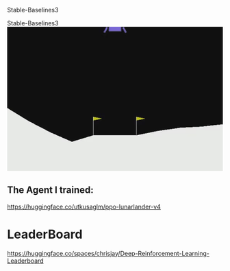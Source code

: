 Stable-Baselines3

Stable-Baselines3
<img src="assets/img/LunarLander.gif" alt="LunarLander"/>

## The Agent I trained:
https://huggingface.co/utkusaglm/ppo-lunarlander-v4
# LeaderBoard
https://huggingface.co/spaces/chrisjay/Deep-Reinforcement-Learning-Leaderboard
